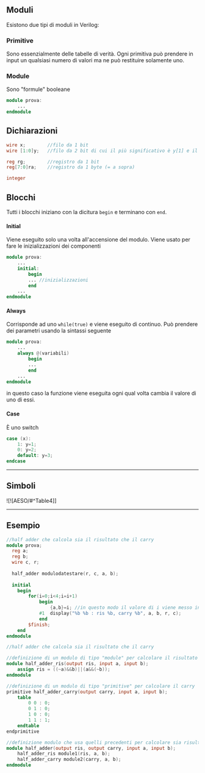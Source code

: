 ## Moduli
Esistono due tipi di moduli in Verilog:
### Primitive
Sono essenzialmente delle tabelle di verità.
Ogni primitiva può prendere in input un qualsiasi numero di valori ma ne può restituire solamente uno.
### Module
Sono "formule" booleane
```verilog
module prova:
	...
endmodule
```
## Dichiarazioni
```verilog
wire x;        //filo da 1 bit
wire [1:0]y;   //filo da 2 bit di cui il più significativo è y[1] e il meno y[0]

reg rg;        //registro da 1 bit
reg[7:0]ra;    //registro da 1 byte (= a sopra)

integer
```
## Blocchi
Tutti i blocchi iniziano con la dicitura `begin` e terminano con `end`.
#### Initial
Viene eseguito solo una volta all'accensione del modulo.
Viene usato per fare le inizializzazioni dei componenti
```verilog
module prova:
	...
	initial:
		begin
		... //inizializzazioni
		end
	...
endmodule
```
#### Always
Corrisponde ad uno `while(true)` e viene eseguito di continuo.
Può prendere dei parametri usando la sintassi seguente
```verilog
module prova:
	...
	always @(variabili)
		begin
		...
		end
	...
endmodule
```
in questo caso la funzione viene eseguita ogni qual volta cambia il valore di uno di essi.
#### Case
È uno switch 
```verilog
case (x):
	1: y=1;
	0: y=2;
	default: y=3;
endcase
```
___
## Simboli
![![AESO/#^Table4]]
___
## Esempio
```verilog
//half adder che calcola sia il risultato che il carry
module prova;
  reg a;
  reg b;
  wire c, r;
  
  half_adder modulodatestare(r, c, a, b);
  
  initial 
    begin
		for(i=0;i<4;i=i+1)
			begin
				{a,b}=i; //in questo modo il valore di i viene messo in a e b sotto forma di valore binario
			#1	display("%b %b : ris %b, carry %b", a, b, r, c);
			end
	    $finish;
    end
endmodule

//half adder che calcola sia il risultato che il carry

//definizione di un modulo di tipo "module" per calcolare il risultato
module half_adder_ris(output ris, input a, input b);
	assign ris = ((~a)&&b)||(a&&(~b));
endmodule

//definizione di un modulo di tipo "primitive" per calcolare il carry
primitive half_adder_carry(output carry, input a, input b);
	table
		0 0 : 0;
		0 1 : 0;
		1 0 : 0;
		1 1 : 1;
	endtable
endprimitive

//definizione modulo che usa quelli precedenti per calcolare sia risultato che carry
module half_adder(output ris, output carry, input a, input b);
	half_adder_ris module1(ris, a, b);
	half_adder_carry module2(carry, a, b);
endmodule
```
